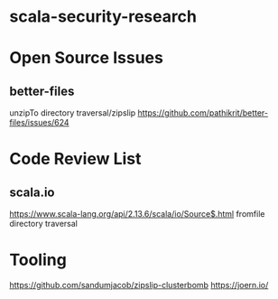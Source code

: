 # scala-security-research

# Open Source Issues
## better-files
unzipTo directory traversal/zipslip
https://github.com/pathikrit/better-files/issues/624
# Code Review List
## scala.io
https://www.scala-lang.org/api/2.13.6/scala/io/Source$.html
fromfile directory traversal

# Tooling
https://github.com/sandumjacob/zipslip-clusterbomb
https://joern.io/

